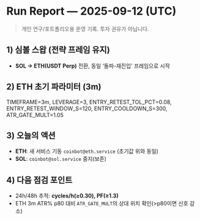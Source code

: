 # Run Report — 2025-09-12 (UTC)

> 개인 연구/포트폴리오용 운영 기록. 투자 권유가 아닙니다.

## 1) 심볼 스왑 (전략 프레임 유지)
- **SOL → ETH(USDT Perp)** 전환, 동일 ‘돌파-재진입’ 프레임으로 시작

## 2) ETH 초기 파라미터 (3m)
TIMEFRAME=3m, LEVERAGE=3, ENTRY_RETEST_TOL_PCT=0.08, ENTRY_RETEST_WINDOW_S=120, ENTRY_COOLDOWN_S=300, ATR_GATE_MULT=1.05

## 3) 오늘의 액션
- **ETH**: 새 서비스 기동 `coinbot@eth.service` (초기값 위와 동일)  
- **SOL**: `coinbot@sol.service` 중지(보존)

## 4) 다음 점검 포인트
- 24h/48h 추적: **cycles/h(≥0.30), PF(≥1.3)**  
- ETH 3m ATR% p80 대비 `ATR_GATE_MULT`의 상대 위치 확인(>p80이면 신호 감소)
